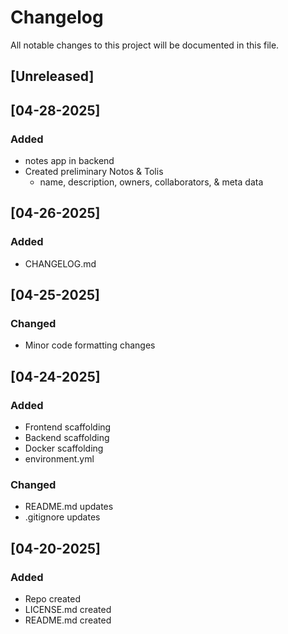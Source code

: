 # Changelog

All notable changes to this project will be documented in this file.

## [Unreleased]

## [04-28-2025]
### Added
- notes app in backend
- Created preliminary Notos & Tolis
    - name, description, owners, collaborators, & meta data

## [04-26-2025]
### Added
- CHANGELOG.md

## [04-25-2025]
### Changed
- Minor code formatting changes

## [04-24-2025]
### Added
- Frontend scaffolding
- Backend scaffolding
- Docker scaffolding
- environment.yml 

### Changed
- README.md updates
- .gitignore updates

## [04-20-2025]
### Added
- Repo created
- LICENSE.md created
- README.md created
